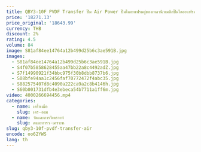 ```yaml
---
title: QBY3-10F PVDF Transfer ปั๊ม Air Power ปั๊มไดอะแฟรมคู่ของเหลวนิวเมติกปั๊มไดอะแฟรมสําหรับ Water Treatment
price: '18271.13'
price_original: '18643.99'
currency: THB
discount: 2%
rating: 4.5
volume: 84
image: S81af84ee14764a12b499d25b6c3ae591B.jpg
images:
  - S81af84ee14764a12b499d25b6c3ae591B.jpg
  - S4f07b5858628455aa47bb22a8c4492adZ.jpg
  - S7f14990921f34bbc975f30b8dbb8737b6.jpg
  - S08bfe94aa1c2456faf70772472f4abc35.jpg
  - S882575407d8c4090a222ca9a2c8b4146h.jpg
  - S60b001731dfb4e3ebeca54b7711a1ff6m.jpg
video: 4000266694456.mp4
categories:
  - name: เครื่องมือ
    slug: เคร-องม
  - name: วัดและการวิเคราะห์
    slug: ดและการว-เคราะห
slug: qby3-10f-pvdf-transfer-air
encode: oo62YWS
lang: th
---
```

  